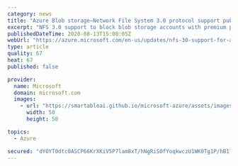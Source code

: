 ```yaml
---
category: news
title: "Azure Blob storage—Network File System 3.0 protocol support public preview region expansion"
excerpt: "NFS 3.0 support to block blob storage accounts with premium performance public preview regions now include: Australia Southeast, North Europe, UK West, Korea Central, Korea South, West Central US."
publishedDateTime: 2020-08-13T15:00:05Z
webUrl: "https://azure.microsoft.com/en-us/updates/nfs-30-support-for-azure-blob-storage-preview-region-expansion/"
type: article
quality: 67
heat: 67
published: false

provider:
  name: Microsoft
  domain: microsoft.com
  images:
    - url: "https://smartableai.github.io/microsoft-azure/assets/images/organizations/microsoft.com-50x50.jpg"
      width: 50
      height: 50

topics:
  - Azure

secured: "dYOYT0dtc0ASCP66KrXKiV5P7lam8xT/hNgRiSOfYoqkwczU1WK0Tg1P/hB1laANAJzLrf5xIKJhqTDrDA64doZIF/N4h8RlNUFycm7h6+rZAOcRNlhYsHoEWDK1ZTad4LduPcycywjRt9g9h//ar+OgZ9ECy+4nh7FsQ2GI9Ln8iW5a/vzc4e6eDQb1wpdiHgI8SSLxJj+oHWrnBmpyGwCYlIcmOODW/hCBWfCk4yC8fm6vjV5wB2pTR4PYOcIy8/2pWCvC6ttt2E3mXyN5hTfTcr5I8UqwMFLHl+LX93BkC5mQMqrqMPESixDFcaPlRhAJEfPg7ZukjLBTovM3lg==;9oEDu8Qg2+wcYPTMT8iATg=="
---
```


